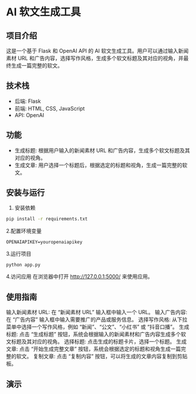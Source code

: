 # AI 软文生成工具

## 项目介绍

这是一个基于 Flask 和 OpenAI API 的 AI 软文生成工具。用户可以通过输入新闻素材 URL 和广告内容，选择写作风格，生成多个软文标题及其对应的视角，并最终生成一篇完整的软文。

## 技术栈

- 后端: Flask
- 前端: HTML, CSS, JavaScript
- API: OpenAI

## 功能

- 生成标题: 根据用户输入的新闻素材 URL 和广告内容，生成多个软文标题及其对应的视角。
- 生成文章: 用户选择一个标题后，根据选定的标题和视角，生成一篇完整的软文。

## 安装与运行

1. 安装依赖
```bash
pip install -r requirements.txt
```

2.配置环境变量
```
OPENAIAPIKEY=youropenaiapikey
```

3.运行项目
```
python app.py
```

4.访问应用
在浏览器中打开 http://127.0.0.1:5000/ 来使用应用。

## 使用指南

输入新闻素材 URL: 在 “新闻素材 URL” 输入框中输入一个 URL。
输入广告内容: 在 “广告内容” 输入框中输入需要推广的产品或服务信息。
选择写作风格: 从下拉菜单中选择一个写作风格，例如 “新闻”、“公文”、“小红书” 或 “抖音口播”。
生成标题: 点击 “生成标题” 按钮，系统会根据输入的新闻素材和广告内容生成多个软文标题及其对应的视角。
选择标题: 点击生成的标题卡片，选择一个标题。
生成文章: 点击 “开始生成完整文章” 按钮，系统会根据选定的标题和视角生成一篇完整的软文。
复制文章: 点击 “复制内容” 按钮，可以将生成的文章内容复制到剪贴板。

## 演示

